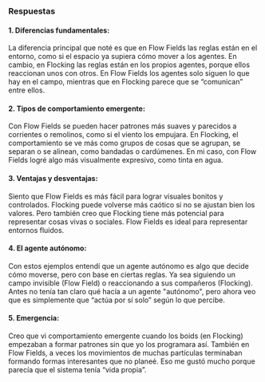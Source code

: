 ### Respuestas

#### 1. Diferencias fundamentales:
La diferencia principal que noté es que en Flow Fields las reglas están en el entorno, como si el espacio ya supiera cómo mover a los agentes. En cambio, en Flocking las reglas están en los propios agentes, porque ellos reaccionan unos con otros. En Flow Fields los agentes solo siguen lo que hay en el campo, mientras que en Flocking parece que se “comunican” entre ellos.

#### 2. Tipos de comportamiento emergente:
Con Flow Fields se pueden hacer patrones más suaves y parecidos a corrientes o remolinos, como si el viento los empujara. En Flocking, el comportamiento se ve más como grupos de cosas que se agrupan, se separan o se alinean, como bandadas o cardúmenes. En mi caso, con Flow Fields logré algo más visualmente expresivo, como tinta en agua.

#### 3. Ventajas y desventajas:
Siento que Flow Fields es más fácil para lograr visuales bonitos y controlados. Flocking puede volverse más caótico si no se ajustan bien los valores. Pero también creo que Flocking tiene más potencial para representar cosas vivas o sociales. Flow Fields es ideal para representar entornos fluidos.

#### 4. El agente autónomo:
Con estos ejemplos entendí que un agente autónomo es algo que decide cómo moverse, pero con base en ciertas reglas. Ya sea siguiendo un campo invisible (Flow Field) o reaccionando a sus compañeros (Flocking). Antes no tenía tan claro qué hacía a un agente "autónomo", pero ahora veo que es simplemente que “actúa por sí solo” según lo que percibe.

#### 5. Emergencia:
Creo que vi comportamiento emergente cuando los boids (en Flocking) empezaban a formar patrones sin que yo los programara así. También en Flow Fields, a veces los movimientos de muchas partículas terminaban formando formas interesantes que no planeé. Eso me gustó mucho porque parecía que el sistema tenía “vida propia”.
